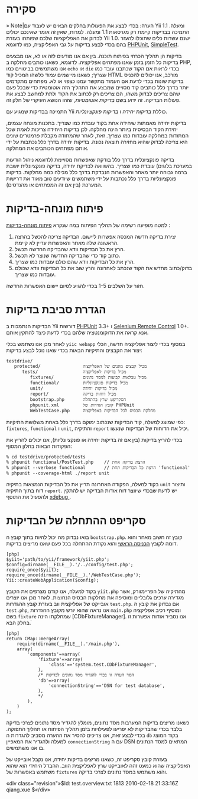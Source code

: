 ﻿סקירה
========

» Note|הערה: בכדי לבצע את הפעולות בחלקים הבאים יש לעבוד עם Yii 1.1 ומעלה. התמיכה בבדיקות קיימת רק מגרסאות 1.1 ומעלה. למרות, שאין זה אומר שאינכם יכולים לבדוק את האפליקציות שלכם שפותחו בעזרת Yii 1.0. ישנם עשרות כלים שתוכלו להעזר בהם בכדי לבצע בדיקות על גבי האפליקציה, כמו לדוגמא [PHPUnit](http://www.phpunit.de/), [SimpleTest](http://www.simpletest.org/).

בדיקות הן תהליך הכרחי בפיתוח תוכנה. בין אם אנו מודעים לזה או לא, אנו מבצעים בדיקות כל הזמן בזמן שאנו מפתחים אפליקציה. לדוגמא, כשאנו כותבים מחלקה ב PHP, אנו משתמשים בביטויים כמו `echo` או `die` בכדי לראות אם הקוד שכתבנו עובד כמו שצריך; כשאנו מיישמים עמוד כלשהו המכיל קוד HTML מורכב, אנו יכולים להכניס בדיקות שונות בכדי לדעת אם העמוד מתקשר עמנו כצפוי או לא. מפתחים מתקדמים יותר בדרך כלל כותבים קוד מסויים שמבצע את התהליך הזה אוטומטית כדי שבכל פעם שהם צריכים לבדוק משהו, הם צריכים רק לכתוב את הקוד ולתת למחשב לבצע את פעולות הבדיקה. זה ידוע בשם *בדיקות אוטומטיות*, שזהו הנושא העיקרי של חלק זה.

התמיכה בבדיקות שמגיע עם Yii כוללת *בדיקות יחידה* ו *בדיקות פונקציונליות*.

בדיקות יחידה מאמתות שיחידה אחת בקוד עובדת כמו שצריך. בתכנות מונחה עצמים, יחידת הקוד הבסיסית ביותר הינה מחלקה. לכן בדיקות היחידה צריכות לאמת שכל המתודות במחלקה עובדות כמו שצריך. זאת, לאחר שהמתודה מקבלת פרמטרים שונים היא צריכה לבדוק שהיא מחזירה תוצאה נכונה. בדיקות יחידה בדרך כלל נכתבות על ידי אותם מפתחים הכותבים את המחלקה.

בדיקה פונקציונלית בדרך כלל בודקת שאפשרות מסויימת (לדוגמא ניהול הודעות במערכת בלוגים) עובדת כמו שצריך. בהשוואה לבדיקת יחידה, בדיקה פונקציונלית יושבת ברמה גבוהה יותר מאחר והאפשרות הנבדקת בדרך כלל מכילה כמה מחלקות. בדיקות פונקציונליות בדרך כלל נכתבות על ידי משתמשים שיודעים טוב מאוד את דרישות המערכת (בין אם זה המפתחים או מהנדסים).

פיתוח מונחה-בדיקות
=======================

למטה מופיעה רשימה של תהליך הפיתוח במה שנקרא [פיתוח מונחה-בדיקות](http://he.wikipedia.org/wiki/%D7%A4%D7%99%D7%AA%D7%95%D7%97_%D7%9E%D7%95%D7%A0%D7%97%D7%94_%D7%91%D7%93%D7%99%D7%A7%D7%95%D7%AA) :

1. יצירת בדיקה חדשה המכסה אפשרות ליישום. הבדיקה צריכה להכשל בהרצה הראשונה שלה מאחר והאפשרות עדיין לא קיימת.
2. הרץ את כל הבדיקות וודא שהבדיקה החדשה תכשל.
3. כתוב קוד כדי שהבדיקה החדשה שנוצר לא תכשל.
4. הרץ את כל הבדיקות וודא שהם כולם עובדות כמו שצריך.
5. בדוק/כתוב מחדש את הקוד שנכתב לאחרונה והרץ שוב את כל הבדיקות וודא שכולם עובדות כמו שצריך.

חזור על השלבים 1-5 בכדי להגיע לסיום יישום האפשרות החדשה.

הגדרת סביבת בדיקות
======================

הבדיקות הנתמכות ב Yii דורשות [PHPUnit](http://www.phpunit.de/) 3.3+ ו [Selenium Remote Control](http://seleniumhq.org/projects/remote-control/) 1.0+. אנא קראה את הדוקומנטציה שלהם בכדי לדעת כיצד להתקין אותם.

לאחר מכן אנו נשתמש בכלי `yiic webapp` במסוף בכדי ליצור אפליקציה חדשה, הכלי יצור את הקבצים והתיקיות הבאות בכדי שאנו נוכל לבצע בדיקות:

~~~
testdrive/
   protected/                מכיל קבצים מוגנים של האפליקציה
      tests/                 מכיל בדיקות לאפליקציה
         fixtures/           מכיל טבלאות קבועות למסד נתונים
         functional/         מכיל בדיקות פונקציונליות
         unit/               מכיל בדיקות יחידה
         report/             מכיל דוחות בדיקה
         bootstrap.php       הסקריפט שרץ בהתחלה
         phpunit.xml         קובץ הגדרות של PHPUnit
         WebTestCase.php     מחלקת הבסיס לכל הבדיקות באפליקציה
~~~

כפי שמוצג למעלה, קוד הבדיקות שנכתוב ימוקם בדרך כלל באחת משלושת התיקיות: `fixtures`, `functional` ו `unit`, והתיקיה `report` יכיל את הדוחות של הבדיקות שנעשו.

בכדי להריץ בדיקות (בין אם זה בדיקות יחידה או פונקציונליות), אנו יכולים להריץ את הפקודות הבאות בחלון המסוף:

~~~
% cd testdrive/protected/tests
% phpunit functional/PostTest.php    // הרצת בדיקה אחת
% phpunit --verbose functional       // הרצת כל הבדיקות תחת 'functional'
% phpunit --coverage-html ./report unit
~~~

בקוד למעלה, הפקודה האחרונה תריץ את כל הבדיקות הנמצאות בתיקיה `unit` ותיצור דוח בתוך התיקיה `report`. יש לדעת שבכדי שיווצר דוח אודות הבדיקה יש להתקין ולהפעיל את התוסף [xdebug ](http://www.xdebug.org/).


סקריפט ההתחלה של הבדיקות
====================

בואו נבדוק מה יכול להיות בתוך קובץ ה `bootstrap.php`. קובץ זה חשוב מאחר והוא דומה לקובץ [הכניסה הראשי](/doc/guide/basics.entry) והוא נקודת ההתחלה בכל פעם שאנו מריצים בדיקות.

~~~
[php]
$yiit='path/to/yii/framework/yiit.php';
$config=dirname(__FILE__).'/../config/test.php';
require_once($yiit);
require_once(dirname(__FILE__).'/WebTestCase.php');
Yii::createWebApplication($config);
~~~

בקוד למעלה, אנו קודם מצרפים את הקובץ `yiit.php` מהתיקיה של הפריימוורק, אשר מגדירה ערכים גלובליים ומוסיפה את מחלקות הבסיס הנחוצות. לאחר מכן אנו יוצרים אובייקט של אפליקצית ווב בעזרת קובץ ההגדרות `test.php`. אם נבדוק את קובץ ה `test.php`, אנו נראה שהוא יורש מקובץ ההגדרות `main.php` ומוסיף רכיב אפליקציה בשם `fixture` שמחלקתו הינה [CDbFixtureManager]. אנו נסביר אודות אפשרות זו בחלק הבא.
ֿ
~~~
[php]
return CMap::mergeArray(
    require(dirname(__FILE__).'/main.php'),
    array(
        'components'=»array(
            'fixture'=»array(
                'class'=»'system.test.CDbFixtureManager',
            ),
            /* הסר הערה זו בכדי להגדיר מסד נתונים לבדיקות
            'db'=»array(
                'connectionString'=»'DSN for test database',
            ),
            */
        ),
    )
);
~~~

כשאנו מריצים בדיקות המערבות מסד נתונים, מומלץ להגדיר מסד נתונים לצרכי בדיקה בלבד בכדי שהבדיקות לא יפריעו לפעילויות בזמן תהליך הפיתוח או תהליך התפוקה. בכדי לבצע זאת, אנו צריכים להסיר את ההערה מסביב להגדרות ה `db` בקוד המוצג למעלה ולהגדיר את המאפיין `connectionString` עם ה DSN המתאים למסד הנתונים בו אנו משתמשים.

בעזרת קובץ סקריפט זה, כשאנו מריצים בדיקות יחידה, אנו נקבל אובייקט של האפליקציה שהוא כמעט זהה לאובייקט שרץ לאפליקצית הווב. ההבדל היחידי הוא שהוא משתמש באפשרות של `fixtures` והוא משתמש במסד נתונים לצרכי בדיקה.

«div class="revision"»$Id: test.overview.txt 1813 2010-02-18 21:33:16Z qiang.xue $«/div»